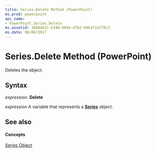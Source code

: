 ```yaml
---
title: Series.Delete Method (PowerPoint)
ms.prod: powerpoint
api_name:
- PowerPoint.Series.Delete
ms.assetid: 36684621-b198-689a-d7b2-9dbaf2a7f8c3
ms.date: 06/08/2017
---
```



# Series.Delete Method (PowerPoint)

Deletes the object.


## Syntax

 _expression_. **Delete**

 _expression_ A variable that represents a **[Series](PowerPoint.Series.md)** object.


## See also


#### Concepts


[Series Object](PowerPoint.Series.md)


